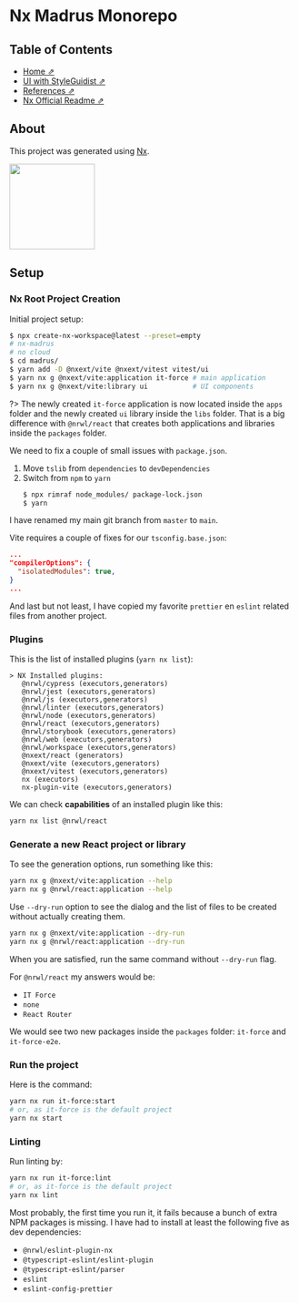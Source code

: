 # Nx Madrus Monorepo

## Table of Contents

- [Home ⇗](/)
- [UI with StyleGuidist ⇗](/ui.md)
- [References ⇗](/references.md)
- [Nx Official Readme ⇗](/nx-readme.md)

## About

This project was generated using [Nx](https://nx.dev).

<p style="text-align: left;">
  <img src="https://raw.githubusercontent.com/nrwl/nx/master/images/nx-logo.png" width="150">
</p>

## Setup

### Nx Root Project Creation

Initial project setup:

```bash
$ npx create-nx-workspace@latest --preset=empty
# nx-madrus
# no cloud
$ cd madrus/
$ yarn add -D @nxext/vite @nxext/vitest vitest/ui
$ yarn nx g @nxext/vite:application it-force # main application
$ yarn nx g @nxext/vite:library ui           # UI components
```

?> The newly created `it-force` application is now located inside the `apps` folder and the newly created `ui` library inside the `libs` folder. That is a big difference with `@nrwl/react` that creates both applications and libraries inside the `packages` folder.

We need to fix a couple of small issues with `package.json`.

1. Move `tslib` from `dependencies` to `devDependencies`
2. Switch from `npm` to `yarn`
    ```bash
    $ npx rimraf node_modules/ package-lock.json
    $ yarn
    ```

I have renamed my main git branch from `master` to `main`.

Vite requires a couple of fixes for our `tsconfig.base.json`:

```json
...
"compilerOptions": {
  "isolatedModules": true,
}
...
```

And last but not least, I have copied my favorite `prettier` en `eslint` related files from another project.

### Plugins

This is the list of installed plugins (`yarn nx list`):

```text
> NX Installed plugins:
   @nrwl/cypress (executors,generators)
   @nrwl/jest (executors,generators)
   @nrwl/js (executors,generators)
   @nrwl/linter (executors,generators)
   @nrwl/node (executors,generators)
   @nrwl/react (executors,generators)
   @nrwl/storybook (executors,generators)
   @nrwl/web (executors,generators)
   @nrwl/workspace (executors,generators)
   @nxext/react (generators)
   @nxext/vite (executors,generators)
   @nxext/vitest (executors,generators)
   nx (executors)
   nx-plugin-vite (executors,generators)
```

We can check __capabilities__ of an installed plugin like this:

```bash
yarn nx list @nrwl/react
```

### Generate a new React project or library

To see the generation options, run something like this:

```bash
yarn nx g @nxext/vite:application --help
yarn nx g @nrwl/react:application --help
```

Use `--dry-run` option to see the dialog and the list of files to be created without actually creating them.

```bash
yarn nx g @nxext/vite:application --dry-run
yarn nx g @nrwl/react:application --dry-run
```

When you are satisfied, run the same command without `--dry-run` flag.

For `@nrwl/react` my answers would be:

- `IT Force`
- `none`
- `React Router`

We would see two new packages inside the `packages` folder: `it-force` and `it-force-e2e`.

### Run the project

Here is the command:

```bash
yarn nx run it-force:start
# or, as it-force is the default project
yarn nx start
```

### Linting

Run linting by:

```bash
yarn nx run it-force:lint
# or, as it-force is the default project
yarn nx lint
```

Most probably, the first time you run it, it fails because a bunch of extra NPM packages is missing. I have had to install at least the following five as dev dependencies:

- `@nrwl/eslint-plugin-nx`
- `@typescript-eslint/eslint-plugin`
- `@typescript-eslint/parser`
- `eslint`
- `eslint-config-prettier`
